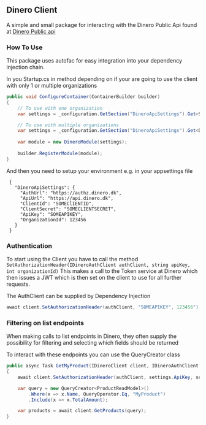 ## Dinero Client

A simple and small package for interacting with the Dinero Public Api found at [Dinero Public api](https://api.dinero.dk)

### How To Use

This package uses autofac for easy integration into your dependency injection chain. 

In you Startup.cs in method depending on if your are going to use the client with only 1 or multiple organizations
``` cs
public void ConfigureContainer(ContainerBuilder builder)
{
    // To use with one organization
    var settings = _configuration.GetSection("DineroApiSettings").Get<SingleDineroAccountApiSettings>();

    // To use with multiple organizations
    var settings = _configuration.GetSection("DineroApiSettings").Get<DineroApiSettings>();
    
    var module = new DineroModule(settings);
    
    builder.RegisterModule(module);
}
```

And then you need to setup your environment e.g. in your appsettings file
```
 {
   "DineroApiSettings": {
     "AuthUrl": "https://authz.dinero.dk",
     "ApiUrl": "https://api.dinero.dk",
     "ClientId": "SOMEClIENTID",
     "ClientSecret": "SOMECLIENTSECRET",
     "ApiKey": "SOMEAPIKEY",
     "OrganizationId": 123456 
   }
 }
```

### Authentication

To start using the Client you have to call the method `SetAuthorizationHeader(IDineroAuthClient authClient, string apiKey, int organizationId)`
This makes a call to the Token service at Dinero which then issues a JWT which is then set on the client to use for all further requests.

The AuthClient can be supplied by Dependency Injection
``` cs
await client.SetAuthorizationHeader(authClient, "SOMEAPIKEY", 123456");
```

### Filtering on list endpoints
When making calls to list endpoints in Dinero, they often supply the possibility for filtering and selecting which fields should be returned

To interact with these endpoints you can use the QueryCreator class

``` cs
public async Task GetMyProduct(IDineroClient client, IDineroAuthClient authClient, SingleDineroAccountApiSettings settings)
{
    await client.SetAuthorizationHeader(authClient, settings.ApiKey, settings.OrganizationId);

    var query = new QueryCreator<ProductReadModel>()
        .Where(x => x.Name, QueryOperator.Eq, "MyProduct")
        .Include(x => x.TotalAmount);

    var products = await client.GetProducts(query);
}
```